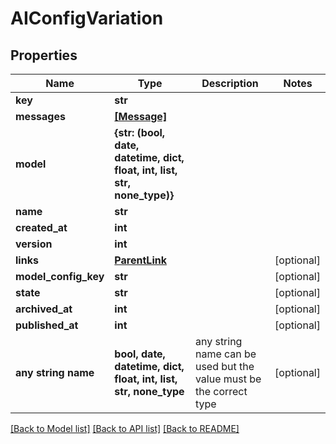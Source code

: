 # AIConfigVariation


## Properties
Name | Type | Description | Notes
------------ | ------------- | ------------- | -------------
**key** | **str** |  | 
**messages** | [**[Message]**](Message.md) |  | 
**model** | **{str: (bool, date, datetime, dict, float, int, list, str, none_type)}** |  | 
**name** | **str** |  | 
**created_at** | **int** |  | 
**version** | **int** |  | 
**links** | [**ParentLink**](ParentLink.md) |  | [optional] 
**model_config_key** | **str** |  | [optional] 
**state** | **str** |  | [optional] 
**archived_at** | **int** |  | [optional] 
**published_at** | **int** |  | [optional] 
**any string name** | **bool, date, datetime, dict, float, int, list, str, none_type** | any string name can be used but the value must be the correct type | [optional]

[[Back to Model list]](../README.md#documentation-for-models) [[Back to API list]](../README.md#documentation-for-api-endpoints) [[Back to README]](../README.md)


